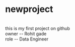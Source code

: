 # newproject
<br>
this is my first project on github
<br>
owner -- Rohit gade
<br>
role -- Data Engineer
